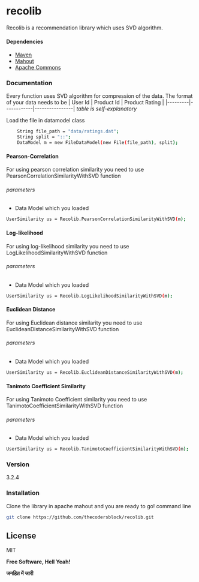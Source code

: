 # recolib

Recolib is a recommendation library which uses SVD algorithm.
 
#### Dependencies
- [Maven][maven]
- [Mahout][mahout]
- [Apache Commons][apachecommons]

### Documentation
Every function uses SVD algorithm for compression of the data.
The format of your data needs to be 
| User Id | Product Id | Product Rating |
|---------|------------|----------------|
*table is self-explanatory*

Load the file in datamodel class
```sh
	String file_path = "data/ratings.dat";
	String split = "::";
	DataModel m = new FileDataModel(new File(file_path), split);
```
#### Pearson-Correlation
For using pearson correlation similarity you need to use PearsonCorrelationSimilarityWithSVD function

###### parameters
- Data Model which you loaded
```sh
UserSimilarity us = Recolib.PearsonCorrelationSimilarityWithSVD(m);
```
#### Log-likelihood 
For using log-likelihood similarity you need to use LogLikelihoodSimilarityWithSVD function

###### parameters
- Data Model which you loaded
```sh
UserSimilarity us = Recolib.LogLikelihoodSimilarityWithSVD(m);
```
#### Euclidean Distance
For using Euclidean distance similarity you need to use EuclideanDistanceSimilarityWithSVD function

###### parameters
- Data Model which you loaded
```sh
UserSimilarity us = Recolib.EuclideanDistanceSimilarityWithSVD(m);
```
#### Tanimoto Coefficient Similarity
For using Tanimoto Coefficient similarity you need to use TanimotoCoefficientSimilarityWithSVD function

###### parameters
- Data Model which you loaded
```sh
UserSimilarity us = Recolib.TanimotoCoefficientSimilarityWithSVD(m);
```

### Version
3.2.4


### Installation
Clone the library in apache mahout and you are ready to go!
command line
```sh
git clone https://github.com/thecodersblock/recolib.git
```
License
----

MIT


**Free Software, Hell Yeah!**

**जनहित में जारी**


  [dill]: <https://github.com/joemccann/dillinger>
   [git-repo-url]: <https://github.com/joemccann/dillinger.git>
   [john gruber]: <http://daringfireball.net>
   [@thomasfuchs]: <http://twitter.com/thomasfuchs>
   [maven]: <https://github.com/apache/maven>
   [mahout]: <https://github.com/apache/mahout>
   [apachecommons]: <https://github.com/apache/commons-math>
   [node.js]: <http://nodejs.org>
   [Twitter Bootstrap]: <http://twitter.github.com/bootstrap/>
   [keymaster.js]: <https://github.com/madrobby/keymaster>
   [jQuery]: <http://jquery.com>
   [@tjholowaychuk]: <http://twitter.com/tjholowaychuk>
   [express]: <http://expressjs.com>
   [AngularJS]: <http://angularjs.org>
   [Gulp]: <http://gulpjs.com>

   [PlDb]: <https://github.com/joemccann/dillinger/tree/master/plugins/dropbox/README.md>
   [PlGh]:  <https://github.com/joemccann/dillinger/tree/master/plugins/github/README.md>
   [PlGd]: <https://github.com/joemccann/dillinger/tree/master/plugins/googledrive/README.md>
   [PlOd]: <https://github.com/joemccann/dillinger/tree/master/plugins/onedrive/README.md>



